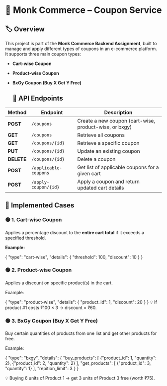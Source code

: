 # 🧾 Monk Commerce – Coupon Service

## 🏷️ Overview
This project is part of the **Monk Commerce Backend Assignment**, built to manage and apply different types of coupons in an e-commerce platform.  
It supports three main coupon types:
- **Cart-wise Coupon**  
- **Product-wise Coupon**  
- **BxGy Coupon (Buy X Get Y Free)**

  ## 🚀 API Endpoints

| Method | Endpoint | Description |
|--------|-----------|-------------|
| **POST** | `/coupons` | Create a new coupon (cart-wise, product-wise, or bxgy) |
| **GET** | `/coupons` | Retrieve all coupons |
| **GET** | `/coupons/{id}` | Retrieve a specific coupon |
| **PUT** | `/coupons/{id}` | Update an existing coupon |
| **DELETE** | `/coupons/{id}` | Delete a coupon |
| **POST** | `/applicable-coupons` | Get list of applicable coupons for a given cart |
| **POST** | `/apply-coupon/{id}` | Apply a coupon and return updated cart details |

## 🧩 Implemented Cases

### 🟢 1. Cart-wise Coupon
Applies a percentage discount to the **entire cart total** if it exceeds a specified threshold.

**Example:**

{
  "type": "cart-wise",
  "details": {
    "threshold": 100,
    "discount": 10
  }
} 

### 🟢 2. Product-wise Coupon

Applies a discount on specific product(s) in the cart.

Example:

{
  "type": "product-wise",
  "details": {
    "product_id": 1,
    "discount": 20
  }
}
💡 If product #1 costs ₹100 × 3 → discount = ₹60.

### 🟢 3. BxGy Coupon (Buy X Get Y Free)

Buy certain quantities of products from one list and get other products for free.

Example:

{
  "type": "bxgy",
  "details": {
    "buy_products": [
      {"product_id": 1, "quantity": 2},
      {"product_id": 2, "quantity": 2}
    ],
    "get_products": [
      {"product_id": 3, "quantity": 1}
    ],
    "repition_limit": 3
  }
}


💡 Buying 6 units of Product 1 → get 3 units of Product 3 free (worth ₹75).

